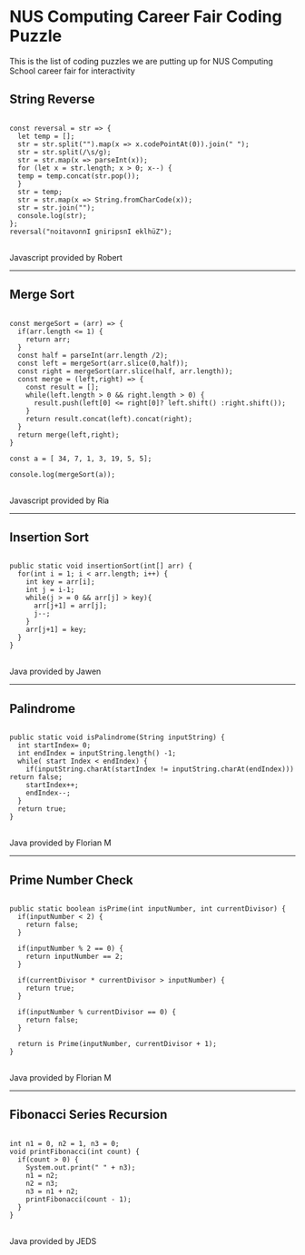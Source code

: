 # NUS Computing Career Fair Coding Puzzle
This is the list of coding puzzles we are putting up for NUS Computing School career fair for interactivity

## String Reverse
<pre>
<code>
const reversal = str => {
  let temp = [];
  str = str.split("").map(x => x.codePointAt(0)).join(" ");
  str = str.split(/\s/g);
  str = str.map(x => parseInt(x));
  for (let x = str.length; x > 0; x--) {
  temp = temp.concat(str.pop());
  }
  str = temp;
  str = str.map(x => String.fromCharCode(x));
  str = str.join("");
  console.log(str);
};
reversal("noitavonnI gniripsnI eklhüZ");
</code>
</pre>
Javascript provided by Robert

---
## Merge Sort
<pre>
<code>
const mergeSort = (arr) => {
  if(arr.length <= 1) {
    return arr;
  }
  const half = parseInt(arr.length /2);
  const left = mergeSort(arr.slice(0,half));
  const right = mergeSort(arr.slice(half, arr.length));
  const merge = (left,right) => {
    const result = [];
    while(left.length > 0 && right.length > 0) {
      result.push(left[0] <= right[0]? left.shift() :right.shift());
    }
    return result.concat(left).concat(right);
  }
  return merge(left,right);
}

const a = [ 34, 7, 1, 3, 19, 5, 5];

console.log(mergeSort(a));
</code>
</pre>
Javascript provided by Ria

---
## Insertion Sort
<pre>
<code>
public static void insertionSort(int[] arr) {
  for(int i = 1; i < arr.length; i++) {
    int key = arr[i];
    int j = i-1;
    while(j > = 0 && arr[j] > key){
      arr[j+1] = arr[j];
      j--;
    }
    arr[j+1] = key;
  }
}
</code>
</pre>
Java provided by Jawen

---
## Palindrome
<pre>
<code>
public static void isPalindrome(String inputString) {
  int startIndex= 0;
  int endIndex = inputString.length() -1;
  while( start Index < endIndex) {
    if(inputString.charAt(startIndex != inputString.charAt(endIndex))) return false;
    startIndex++;
    endIndex--;
  }
  return true;
}
</code>
</pre>
Java provided by Florian M

---
## Prime Number Check
<pre>
<code>
public static boolean isPrime(int inputNumber, int currentDivisor) {
  if(inputNumber < 2) {
    return false;
  }

  if(inputNumber % 2 == 0) {
    return inputNumber == 2;
  }

  if(currentDivisor * currentDivisor > inputNumber) {
    return true;
  }

  if(inputNumber % currentDivisor == 0) {
    return false;
  }

  return is Prime(inputNumber, currentDivisor + 1);
}
</code>
</pre>
Java provided by Florian M

---
## Fibonacci Series Recursion
<pre>
<code>
int n1 = 0, n2 = 1, n3 = 0;
void printFibonacci(int count) {
  if(count > 0) {
    System.out.print(" " + n3);
    n1 = n2;
    n2 = n3;
    n3 = n1 + n2;
    printFibonacci(count - 1);
  }
}
</code>
</pre>
Java provided by JEDS